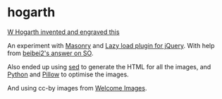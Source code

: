 # hogarth
[W Hogarth invented and engraved this](https://pollecuttn.github.io/hogarth/)

An experiment with [Masonry](http://masonry.desandro.com/) and [Lazy load plugin for jQuery](http://www.appelsiini.net/projects/lazyload).
With help from [beibei2's answer on SO](https://stackoverflow.com/questions/21434218/masonry-lazyload-doesnt-want-to-work-together).

Also ended up using [sed](http://www.grymoire.com/Unix/Sed.html) to generate the HTML for all the images, and [Python](https://www.python.org/download/releases/3.4.0/) and [Pillow](https://pillow.readthedocs.org/) to optimise the images.

And using cc-by images from [Welcome Images](http://wellcomeimages.org/).
